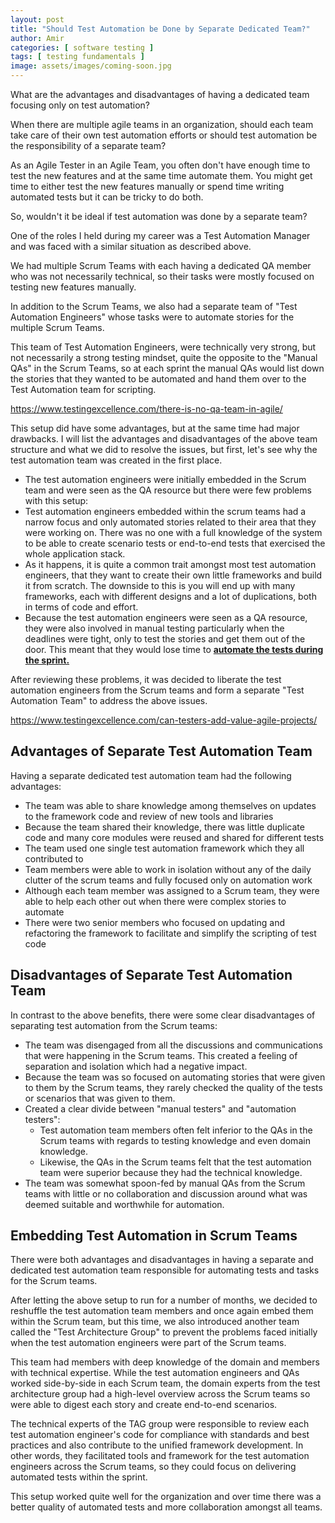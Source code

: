 ```yaml
---
layout: post
title: "Should Test Automation be Done by Separate Dedicated Team?"
author: Amir
categories: [ software testing ]
tags: [ testing fundamentals ]
image: assets/images/coming-soon.jpg
---
```


What are the advantages and disadvantages of having a dedicated team focusing only on test automation?

When there are multiple agile teams in an organization, should each team take care of their own test automation efforts or should test automation be the responsibility of a separate team?

As an Agile Tester in an Agile Team, you often don't have enough time to test the new features and at the same time automate them. You might get time to either test the new features manually or spend time writing automated tests but it can be tricky to do both.

So, wouldn't it be ideal if test automation was done by a separate team?

One of the roles I held during my career was a Test Automation Manager and was faced with a similar situation as described above.

We had multiple Scrum Teams with each having a dedicated QA member who was not necessarily technical, so their tasks were mostly focused on testing new features manually.

In addition to the Scrum Teams, we also had a separate team of "Test Automation Engineers" whose tasks were to automate stories for the multiple Scrum Teams.

This team of Test Automation Engineers, were technically very strong, but not necessarily a strong testing mindset, quite the opposite to the "Manual QAs" in the Scrum Teams, so at each sprint the manual QAs would list down the stories that they wanted to be automated and hand them over to the Test Automation team for scripting.

https://www.testingexcellence.com/there-is-no-qa-team-in-agile/

This setup did have some advantages, but at the same time had major drawbacks. I will list the advantages and disadvantages of the above team structure and what we did to resolve the issues, but first, let's see why the test automation team was created in the first place.

*   The test automation engineers were initially embedded in the Scrum team and were seen as the QA resource but there were few problems with this setup:
*   Test automation engineers embedded within the scrum teams had a narrow focus and only automated stories related to their area that they were working on. There was no one with a full knowledge of the system to be able to create scenario tests or end-to-end tests that exercised the whole application stack.
*   As it happens, it is quite a common trait amongst most test automation engineers, that they want to create their own little frameworks and build it from scratch. The downside to this is you will end up with many frameworks, each with different designs and a lot of duplications, both in terms of code and effort.
*   Because the test automation engineers were seen as a QA resource, they were also involved in manual testing particularly when the deadlines were tight, only to test the stories and get them out of the door. This meant that they would lose time to **[automate the tests during the sprint.](http://www.testingexcellence.com/automate-stories-during-sprint/)**

After reviewing these problems, it was decided to liberate the test automation engineers from the Scrum teams and form a separate "Test Automation Team" to address the above issues.

https://www.testingexcellence.com/can-testers-add-value-agile-projects/

## Advantages of Separate Test Automation Team

Having a separate dedicated test automation team had the following advantages:

*   The team was able to share knowledge among themselves on updates to the framework code and review of new tools and libraries
*   Because the team shared their knowledge, there was little duplicate code and many core modules were reused and shared for different tests
*   The team used one single test automation framework which they all contributed to
*   Team members were able to work in isolation without any of the daily clutter of the scrum teams and fully focused only on automation work
*   Although each team member was assigned to a Scrum team, they were able to help each other out when there were complex stories to automate
*   There were two senior members who focused on updating and refactoring the framework to facilitate and simplify the scripting of test code

## Disadvantages of Separate Test Automation Team

In contrast to the above benefits, there were some clear disadvantages of separating test automation from the Scrum teams:

*   The team was disengaged from all the discussions and communications that were happening in the Scrum teams. This created a feeling of separation and isolation which had a negative impact.
*   Because the team was so focused on automating stories that were given to them by the Scrum teams, they rarely checked the quality of the tests or scenarios that was given to them.
*   Created a clear divide between "manual testers" and "automation testers":
    *   Test automation team members often felt inferior to the QAs in the Scrum teams with regards to testing knowledge and even domain knowledge.
    *   Likewise, the QAs in the Scrum teams felt that the test automation team were superior because they had the technical knowledge.
*   The team was somewhat spoon-fed by manual QAs from the Scrum teams with little or no collaboration and discussion around what was deemed suitable and worthwhile for automation.

## Embedding Test Automation in Scrum Teams

There were both advantages and disadvantages in having a separate and dedicated test automation team responsible for automating tests and tasks for the Scrum teams.

After letting the above setup to run for a number of months, we decided to reshuffle the test automation team members and once again embed them within the Scrum team, but this time, we also introduced another team called the "Test Architecture Group" to prevent the problems faced initially when the test automation engineers were part of the Scrum teams.

This team had members with deep knowledge of the domain and members with technical expertise. While the test automation engineers and QAs worked side-by-side in each Scrum team, the domain experts from the test architecture group had a high-level overview across the Scrum teams so were able to digest each story and create end-to-end scenarios.

The technical experts of the TAG group were responsible to review each test automation engineer's code for compliance with standards and best practices and also contribute to the unified framework development. In other words, they facilitated tools and framework for the test automation engineers across the Scrum teams, so they could focus on delivering automated tests within the sprint.

This setup worked quite well for the organization and over time there was a better quality of automated tests and more collaboration amongst all teams.